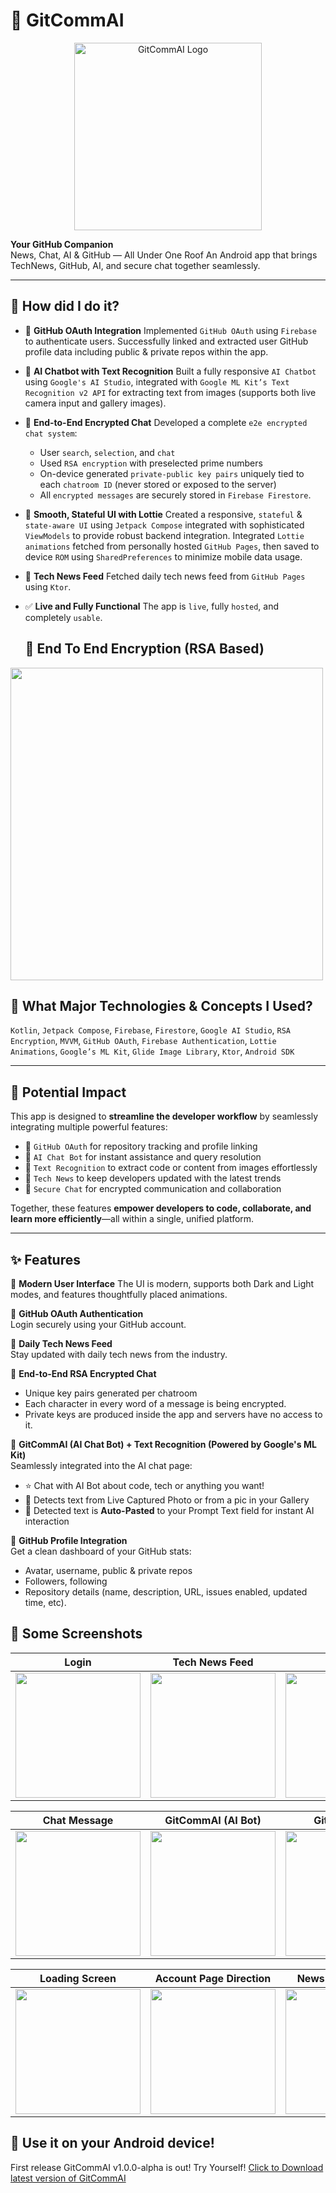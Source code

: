# 🚀 GitCommAI

<div align="center">
  <img src="https://nilayg26.github.io/Animation/gitcommailogocompressed_11zon.jpg" alt="GitCommAI Logo" width="300"/>
</div>

**Your GitHub Companion**  
News, Chat, AI & GitHub — All Under One Roof
An Android app that brings TechNews, GitHub, AI, and secure chat together seamlessly.

---

## 🚀 How did I do it?

* 🔐 **GitHub OAuth Integration**
  Implemented `GitHub OAuth` using `Firebase` to authenticate users. Successfully linked and extracted user GitHub profile data including public & private repos within the app.

* 🤖 **AI Chatbot with Text Recognition**
  Built a fully responsive `AI Chatbot` using `Google's AI Studio`, integrated with `Google ML Kit’s Text Recognition v2 API` for extracting text from images (supports both live camera input and gallery images).

* 💬 **End-to-End Encrypted Chat**
  Developed a complete `e2e encrypted chat system`:

  * User `search`, `selection`, and `chat`
  * Used `RSA encryption` with preselected prime numbers
  * On-device generated `private-public key pairs` uniquely tied to each `chatroom ID` (never stored or exposed to the server)
  * All `encrypted messages` are securely stored in `Firebase Firestore`.

* 🎨 **Smooth, Stateful UI with Lottie**
  Created a responsive, `stateful` & `state-aware UI` using `Jetpack Compose` integrated with sophisticated `ViewModels` to provide robust backend integration.
  Integrated `Lottie animations` fetched from personally hosted `GitHub Pages`, then saved to device `ROM` using `SharedPreferences` to minimize mobile data usage.
* 📰 **Tech News Feed**
  Fetched daily tech news feed from `GitHub Pages` using `Ktor`.

* ✅ **Live and Fully Functional**
  The app is `live`, fully `hosted`, and completely `usable`.

  ## 💬 End To End Encryption (RSA Based) 
<img src="https://nilayg26.github.io/Animation/GitCommAISamplePics21.jpeg" width="500"/>


## 🚀 What Major Technologies & Concepts I Used?  
`Kotlin`, `Jetpack Compose`, `Firebase`, `Firestore`, `Google AI Studio`, `RSA Encryption`, `MVVM`, `GitHub OAuth`, `Firebase Authentication`, `Lottie Animations`, `Google’s ML Kit`, `Glide Image Library`, `Ktor`, `Android SDK`

---


## 🌟 Potential Impact

This app is designed to **streamline the developer workflow** by seamlessly integrating multiple powerful features:

* 🔗 `GitHub OAuth` for repository tracking and profile linking
* 🤖 `AI Chat Bot` for instant assistance and query resolution
* 🧠 `Text Recognition` to extract code or content from images effortlessly
* 📰 `Tech News` to keep developers updated with the latest trends
* 🔐 `Secure Chat` for encrypted communication and collaboration

Together, these features **empower developers to code, collaborate, and learn more efficiently**—all within a single, unified platform.

---

## ✨ Features
📱 **Modern User Interface**
The UI is modern, supports both Dark and Light modes, and features thoughtfully placed animations.

🔐 **GitHub OAuth Authentication**  
Login securely using your GitHub account.

📰 **Daily Tech News Feed**  
Stay updated with daily tech news from the industry.

💬 **End-to-End RSA Encrypted Chat**  
- Unique key pairs generated per chatroom  
- Each character in every word of a message is being encrypted.  
- Private keys are produced inside the app and servers have no access to it.  

📸 **GitCommAI (AI Chat Bot) + Text Recognition (Powered by Google's ML Kit)**  
Seamlessly integrated into the AI chat page:  
- ⭐️ Chat with AI Bot about code, tech or anything you want!
- 📸 Detects text from Live Captured Photo or from a pic in your Gallery
- 🔎 Detected text is **Auto-Pasted** to your Prompt Text field for instant AI interaction 

👤 **GitHub Profile Integration**  
Get a clean dashboard of your GitHub stats:  
- Avatar, username, public & private repos  
- Followers, following  
- Repository details (name, description, URL, issues enabled, updated time, etc).

## 📸 Some Screenshots

| Login | Tech News Feed | GitChat |
|--------|----------------|---------|
| <img src="https://nilayg26.github.io/Animation/GitCommAISamplePics01.jpeg" width="200"/> | <img src="https://nilayg26.github.io/Animation/GitCommAISamplePics20.jpeg" width="200"/> | <img src="https://nilayg26.github.io/Animation/GitCommAISamplePics14.jpeg" width="200"/> |

| Chat Message | GitCommAI (AI Bot) | GitHub Profile |
|---------------|---------------------|----------------|
| <img src="https://nilayg26.github.io/Animation/GitCommAISamplePics17.jpeg" width="200"/> | <img src="https://nilayg26.github.io/Animation/GitCommAISamplePics10.jpeg" width="200"/> | <img src="https://nilayg26.github.io/Animation/GitCommAISamplePics07.jpeg" width="200"/> |

| Loading Screen | Account Page Direction | News Page Direction |
|----------------|----------------|----------------|
| <img src="https://nilayg26.github.io/Animation/GitCommAISamplePics02.jpeg" width="200"/> | <img src="https://nilayg26.github.io/Animation/GitCommAISamplePics25.jpeg" width="200"/> | <img src="https://nilayg26.github.io/Animation/GitCommAISamplePics26.jpeg" width="200"/> |






## 🚀 Use it on your Android device!

First release GitCommAI v1.0.0-alpha is out! Try Yourself!
   [Click to Download latest version of GitCommAI](https://github.com/nilayg26/GitCommAI/releases/download/v1.0.0-alpha/gitcommai-v1.0.0alpha.apk)
  

